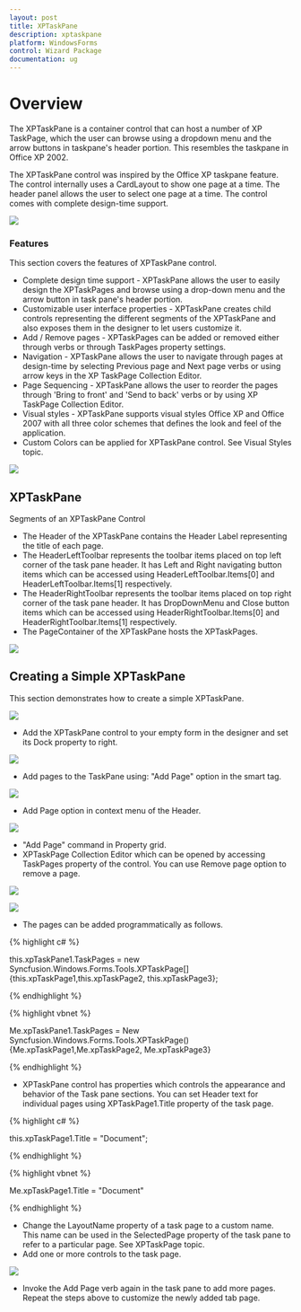 ```yaml
---
layout: post
title: XPTaskPane
description: xptaskpane
platform: WindowsForms
control: Wizard Package 
documentation: ug
---
```


# Overview

The XPTaskPane is a container control that can host a number of XP TaskPage, which the user can browse using a dropdown menu and the arrow buttons in taskpane's header portion. This resembles the taskpane in Office XP 2002. 

The XPTaskPane control was inspired by the Office XP taskpane feature. The control internally uses a CardLayout to show one page at a time. The header panel allows the user to select one page at a time. The control comes with complete design-time support.

![](Wizard-Package_images/Wizard-Package_img47.jpeg)



### Features

This section covers the features of XPTaskPane control.

* Complete design time support - XPTaskPane allows the user to easily design the XPTaskPages and browse using a drop-down menu and the arrow button in task pane's header portion.
* Customizable user interface properties - XPTaskPane creates child controls representing the different segments of the XPTaskPane and also exposes them in the designer to let users customize it.
* Add / Remove pages - XPTaskPages can be added or removed either through verbs or through TaskPages property settings.
* Navigation - XPTaskPane allows the user to navigate through pages at design-time by selecting Previous page and Next page verbs or using arrow keys in the XP TaskPage Collection Editor.
* Page Sequencing - XPTaskPane allows the user to reorder the pages through 'Bring to front' and 'Send to back' verbs or by using XP TaskPage Collection Editor.
* Visual styles - XPTaskPane supports visual styles Office XP and Office 2007 with all three color schemes that defines the look and feel of the application.
* Custom Colors can be applied for XPTaskPane control. See Visual Styles topic.

![](Wizard-Package_images/Wizard-Package_img48.jpeg)



## XPTaskPane

Segments of an XPTaskPane Control

* The Header of the XPTaskPane contains the Header Label representing the title of each page.
* The HeaderLeftToolbar represents the toolbar items placed on top left corner of the task pane header. It has Left and Right navigating button items which can be accessed using HeaderLeftToolbar.Items[0] and HeaderLeftToolbar.Items[1] respectively.
* The HeaderRightToolbar represents the toolbar items placed on top right corner of the task pane header. It has DropDownMenu and Close button items which can be accessed using HeaderRightToolbar.Items[0] and HeaderRightToolbar.Items[1] respectively.
* The PageContainer of the XPTaskPane hosts the XPTaskPages.



![](Wizard-Package_images/Wizard-Package_img49.jpeg)



## Creating a Simple XPTaskPane

This section demonstrates how to create a simple XPTaskPane.

![](Wizard-Package_images/Wizard-Package_img50.jpeg)



* Add the XPTaskPane control to your empty form in the designer and set its Dock property to right. 

![](Wizard-Package_images/Wizard-Package_img51.jpeg)



* Add pages to the TaskPane using: "Add Page" option in the smart tag.

![](Wizard-Package_images/Wizard-Package_img52.jpeg)



* Add Page option in context menu of the Header.

![](Wizard-Package_images/Wizard-Package_img53.jpeg)



* "Add Page" command in Property grid.
* XPTaskPage Collection Editor which can be opened by accessing TaskPages property of the control. You can use Remove page option to remove a page.

![](Wizard-Package_images/Wizard-Package_img54.jpeg)



![](Wizard-Package_images/Wizard-Package_img55.jpeg)



* The pages can be added programmatically as follows.

{% highlight c# %}

this.xpTaskPane1.TaskPages = new Syncfusion.Windows.Forms.Tools.XPTaskPage[] {this.xpTaskPage1,this.xpTaskPage2, this.xpTaskPage3};

{% endhighlight %}

{% highlight vbnet %}

Me.xpTaskPane1.TaskPages = New Syncfusion.Windows.Forms.Tools.XPTaskPage() {Me.xpTaskPage1,Me.xpTaskPage2, Me.xpTaskPage3}

{% endhighlight %}

* XPTaskPane control has properties which controls the appearance and behavior of the Task pane sections. You can set Header text for individual pages using XPTaskPage1.Title property of the task page.

{% highlight c# %}

this.xpTaskPage1.Title = "Document";

{% endhighlight %}

{% highlight vbnet %}

Me.xpTaskPage1.Title = "Document"

{% endhighlight %}

* Change the LayoutName property of a task page to a custom name. This name can be used in the SelectedPage property of the task pane to refer to a particular page. See XPTaskPage topic.
* Add one or more controls to the task page. 



![](Wizard-Package_images/Wizard-Package_img56.jpeg)



* Invoke the Add Page verb again in the task pane to add more pages. Repeat the steps above to customize the newly added tab page.


